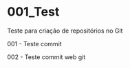 # 001_Test
 Teste para criação de repositórios no Git

 001 - Teste commit

002 - Teste commit web git
